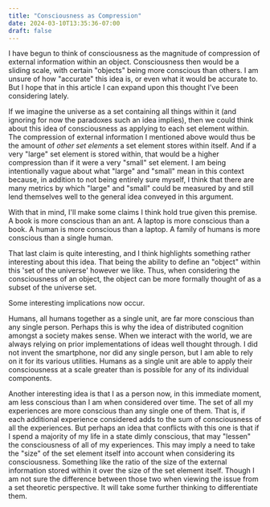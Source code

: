 ```yaml
---
title: "Consciousness as Compression"
date: 2024-03-10T13:35:36-07:00
draft: false
---
```


I have begun to think of consciousness as the magnitude of compression of external information within an object. Consciousness then would be a sliding scale, with certain "objects" being more conscious than others. I am unsure of how "accurate" this idea is, or even what it would be accurate to. But I hope that in this article I can expand upon this thought I've been considering lately. 

If we imagine the universe as a set containing all things within it (and ignoring for now the paradoxes such an idea implies), then we could think about this idea of consciousness as applying to each set element within.
The compression of external information I mentioned above would thus be the amount of *other set elements* a set element stores within itself. And if a very "large" set element is stored within, that would be a higher compression than if it were a very "small" set element. I am being intentionally vague about what "large" and "small" mean in this context because, in addition to not being entirely sure myself, I think that there are many metrics by which "large" and "small" could be measured by and still lend themselves well to the general idea conveyed in this argument.

With that in mind, I'll make some claims I think hold true given this premise. A book is more conscious than an ant. A laptop is more conscious than a book. A human is more conscious than a laptop. A family of humans is more conscious than a single human. 

That last claim is quite interesting, and I think highlights something rather interesting about this idea. That being the ability to define an "object" within this 'set of the universe' however we like. Thus, when considering the consciousness of an object, the object can be more formally thought of as a subset of the universe set. 

Some interesting implications now occur. 

Humans, all humans together as a single unit, are far more conscious than any single person. Perhaps this is why the idea of distributed cognition amongst a society makes sense. When we interact with the world, we are always relying on prior implementations of ideas well thought through. I did not invent the smartphone, nor did any single person, but I am able to rely on it for its various utilities. Humans as a single unit are able to apply their consciousness at a scale greater than is possible for any of its individual components. 

Another interesting idea is that I as a person now, in this immediate moment, am less conscious than I am when considered over time. The set of all my experiences are more conscious than any single one of them. That is, if each additional experience considered adds to the sum of consciousness of all the experiences. But perhaps an idea that conflicts with this one is that if I spend a majority of my life in a state dimly conscious, that may "lessen" the consciousness of all of my experiences. This may imply a need to take the "size" of the set element itself into account when considering its consciousness. Something like the ratio of the size of the external information stored within it over the size of the set element itself. Though I am not sure the difference between those two when viewing the issue from a set theoretic perspective. It will take some further thinking to differentiate them.
